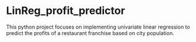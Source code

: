 # LinReg_profit_predictor
This python project focuses on implementing univariate linear regression to predict the profits of a restaurant franchise based on city population.
